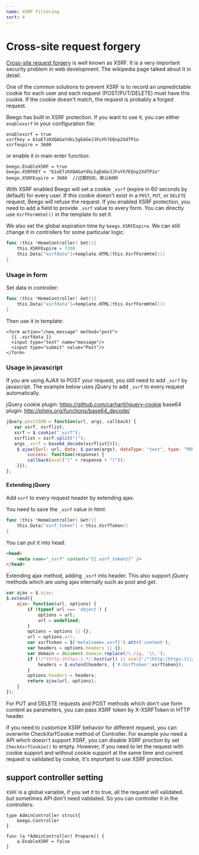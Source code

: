 ```yaml
---
name: XSRF filtering
sort: 4
---
```


# Cross-site request forgery

[Cross-site request forgery](http://en.wikipedia.org/wiki/Cross-site_request_forgery) is well known as XSRF. It is a very important security problem in web development. The wikipedia page talked about it in detail. 

One of the common solutions to prevent XSRF is to record an unpredictable cookie for each user and each request (POST/PUT/DELETE) must have this cookie. If the cookie doesn't match, the request is probably a forged request.

Beego has built in XSRF protection. If you want to use it, you can either `enablexsrf` in your configuration file:

    enablexsrf = true
    xsrfkey = 61oETzKXQAGaYdkL5gEmGeJJFuYh7EQnp2XdTP1o
    xsrfexpire = 3600   

or enable it in main enter function:

    beego.EnableXSRF = true
    beego.XSRFKEY = "61oETzKXQAGaYdkL5gEmGeJJFuYh7EQnp2XdTP1o"
    beego.XSRFExpire = 3600  //过期时间，默认60秒
    
With XSRF enabled Beego will set a cookie `_xsrf` (expire in 60 seconds by default) for every user. If this cookie doesn't exist in a `POST`, `PUT`, or `DELETE` request, Beego will refuse the request. If you enabled XSRF protection, you need to add a field to provide `_xsrf` value to every form. You can directly use `XsrfFormHtml()` in the template to set it.

We also set the global expiration time by `beego.XSRFExpire`. We can still change it in controllers for some particular logic:

```go
func (this *HomeController) Get(){ 
	this.XSRFExpire = 7200    
	this.Data["xsrfdata"]=template.HTML(this.XsrfFormHtml())
}
```

### Usage in form

Set data in controller:

```go
func (this *HomeController) Get(){        
    this.Data["xsrfdata"]=template.HTML(this.XsrfFormHtml())
}
```

Then use it in template:  

    <form action="/new_message" method="post">
      {{ .xsrfdata }}
      <input type="text" name="message"/>
      <input type="submit" value="Post"/>
    </form>

### Usage in javascript

If you are using AJAX to POST your request, you still need to add `_xsrf` by javascript. The example below uses jQuery to add `_xsrf` to every request automatically.

jQuery cookie plugin: https://github.com/carhartl/jquery-cookie
base64 plugin: http://phpjs.org/functions/base64_decode/

```js
jQuery.postJSON = function(url, args, callback) {
   var xsrf, xsrflist;
   xsrf = $.cookie("_xsrf");
   xsrflist = xsrf.split("|");
   args._xsrf = base64_decode(xsrflist[0]);
    $.ajax({url: url, data: $.param(args), dataType: "text", type: "POST",
        success: function(response) {
        callback(eval("(" + response + ")"));
    }});
};
```

#### Extending jQuery

Add `xsrf` to every request header by extending ajax.

You need to save the `_xsrf` value in html:

```go
func (this *HomeController) Get(){        
    this.Data["xsrf_token"] = this.XsrfToken()
}
```

You can put it into head:

```html
<head>
    <meta name="_xsrf" content="{{.xsrf_token}}" />
</head>
```
Extending ajax method, adding `_xsrf` into header. This also support jQuery methods which are using ajax internally such as post and get.

```js
var ajax = $.ajax;
$.extend({
    ajax: function(url, options) {
        if (typeof url === 'object') {
            options = url;
            url = undefined;
        }
        options = options || {};
        url = options.url;
        var xsrftoken = $('meta[name=_xsrf]').attr('content');
        var headers = options.headers || {};
        var domain = document.domain.replace(/\./ig, '\\.');
        if (!/^(http:|https:).*/.test(url) || eval('/^(http:|https:)\\/\\/(.+\\.)*' + domain + '.*/').test(url)) {
            headers = $.extend(headers, {'X-Xsrftoken':xsrftoken});
        }
        options.headers = headers;
        return ajax(url, options);
    }
});
```

For PUT and DELETE requests and POST methods which don't use form content as parameters, you can pass XSRF token by X-XSRFToken in HTTP header.

If you need to customize XSRF behavior for different request, you can overwrite CheckXsrfCookie method of Controller. For example you need a API which doesn't support XSRF, you can disable XSRF proction by set `CheckXsrfCookie()` to empty. However, if you need to let the request with cookie support and without cookie support at the same time and current request is validated by cookie, it's important to use XSRF protection.

## support controller setting

`XSRF` is a global variable, if you set it to true, all the request will validated. but sometimes API don't need validated. So you can controller it in the controllers:

```
type AdminController struct{
	beego.Controller
}

func (a *AdminController) Prepare() {
	a.EnableXSRF = false
}
```

